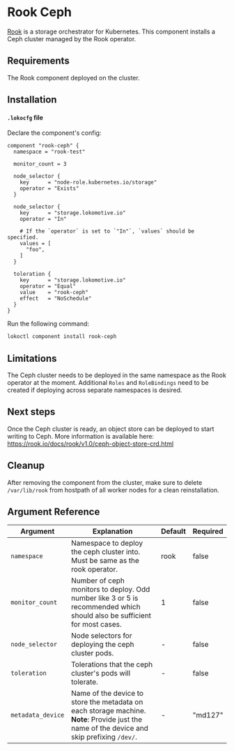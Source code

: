 # Rook Ceph

[Rook](https://rook.io) is a storage orchestrator for Kubernetes. This component installs a Ceph cluster managed by the Rook operator.

## Requirements

The Rook component deployed on the cluster.

## Installation

#### `.lokocfg` file

Declare the component's config:

```
component "rook-ceph" {
  namespace = "rook-test"

  monitor_count = 3

  node_selector {
    key      = "node-role.kubernetes.io/storage"
    operator = "Exists"
  }

  node_selector {
    key      = "storage.lokomotive.io"
    operator = "In"

    # If the `operator` is set to `"In"`, `values` should be specified.
    values = [
      "foo",
    ]
  }

  toleration {
    key      = "storage.lokomotive.io"
    operator = "Equal"
    value    = "rook-ceph"
    effect   = "NoSchedule"
  }
}
```

Run the following command:

```bash
lokoctl component install rook-ceph
```

## Limitations

The Ceph cluster needs to be deployed in the same namespace as the Rook operator at the moment. Additional `Roles` and `RoleBindings` need to be created if deploying across separate namespaces is desired.

## Next steps

Once the Ceph cluster is ready, an object store can be deployed to start writing to Ceph. More information is available here: https://rook.io/docs/rook/v1.0/ceph-object-store-crd.html

## Cleanup

After removing the component from the cluster, make sure to delete `/var/lib/rook` from hostpath of all worker nodes for a clean reinstallation.

## Argument Reference

| Argument | Explanation | Default | Required |
|----------|-------------|---------|----------|
| `namespace` | Namespace to deploy the ceph cluster into. Must be same as the rook operator. | rook | false |
| `monitor_count` | Number of ceph monitors to deploy. Odd number like 3 or 5 is recommended which should also be sufficient for most cases. | 1 | false |
| `node_selector` | Node selectors for deploying the ceph cluster pods. | - | false |
| `toleration` | Tolerations that the ceph cluster's pods will tolerate. | - | false |
| `metadata_device` | Name of the device to store the metadata on each storage machine. **Note**: Provide just the name of the device and skip prefixing `/dev/`. | - | "md127" |
